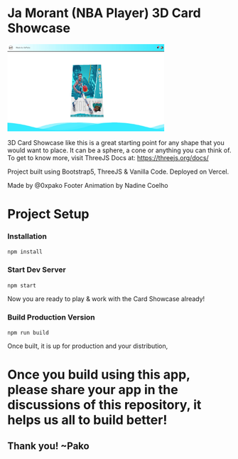 # Ja Morant (NBA Player) 3D Card Showcase

<img
  src="https://raw.githubusercontent.com/0xpako/Morant-Showcase/main/picturepreview.jpg"
  alt="Preview"
  style="display: inline; width: 70%; height: 70%">

3D Card Showcase like this is a great starting point for any shape that you would want to place. It can be a sphere, a cone or anything you can think of.
To get to know more, visit ThreeJS Docs at: https://threejs.org/docs/

Project built using Bootstrap5, ThreeJS & Vanilla Code.
Deployed on Vercel.

Made by @0xpako
Footer Animation by Nadine Coelho


# Project Setup

### Installation

```
npm install
```

### Start Dev Server

```
npm start
```

Now you are ready to play & work with the Card Showcase already!

### Build Production Version

```
npm run build
```

Once built, it is up for production and your distribution,

# Once you build using this app, please share your app in the discussions of this repository, it helps us all to build better!
## Thank you! ~Pako
